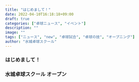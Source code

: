 ```yaml
---
title: "はじめまして！"
date: 2022-04-10T16:18:18+09:00
draft: true
categories: ["卓球ニュース", "イベント"]
description: ""
image: ""
tags: ["ニュース", "new", "卓球試合", "卓球の技", "オープニング"]
author: "水城卓球スクール"
---
```


### はじめまして！

### 水城卓球スクール オープン
